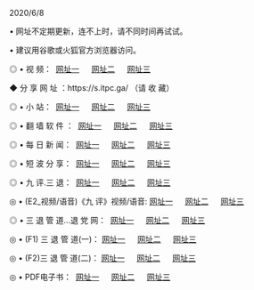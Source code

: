 <p>2020/6/8
<p>• 网址不定期更新，连不上时，请不同时间再试试。
<p>• 建议用谷歌或火狐官方浏览器访问。
<p>◎ • 视 频： 
<a href="http://hhs.guitarhaven.com/" target="_blank">网址一</a> 　 
<a href="http://hpr.guitarhaven.com/" target="_blank">网址二</a> 　 
<a href="http://htb.guitarhaven.com/b.html" target="_blank">网址三</a>

<p>◆ 分 享 网 址 ：https://s.itpc.ga/  （请 收 藏） </p>

<p>◎ • 小 站：  
<a href="http://hhs.guitarhaven.com/f.html" target="_blank">网址一</a> 　 
<a href="http://hpr.guitarhaven.com/h.html" target="_blank">网址二</a> 　 
<a href="http://htb.guitarhaven.com/k/" target="_blank">网址三</a></p>
<p>◎ • 翻 墙 软 件 ：  
<a href="http://hhs.guitarhaven.com/ff/" target="_blank">网址一</a> 　 
<a href="http://hpr.guitarhaven.com/s/read/a1_nd.html" target="_blank">网址二</a> 　 
<a href="http://htb.guitarhaven.com/ff/index.html" target="_blank">网址三</a></p>
<p>◎ • 每 日 新 闻：  
<a href="http://hhs.guitarhaven.com/day/" target="_blank">网址一</a> 　 
<a href="http://hpr.guitarhaven.com/day/" target="_blank">网址二</a> 　 
<a href="http://htb.guitarhaven.com/day/index.html" target="_blank">网址三</a></p>
<p>◎ • 短 波 分 享：  
<a href="http://hhs.guitarhaven.com/h/" target="_blank">网址一</a> 　 
<a href="http://hpr.guitarhaven.com/h/" target="_blank">网址二</a> 　 
<a href="http://htb.guitarhaven.com/h/index.html" target="_blank">网址三</a></p>
<p>◎ • 九 评.三 退：  
<a href="http://hhs.guitarhaven.com/t/" target="_blank">网址一</a> 　 
<a href="http://hpr.guitarhaven.com/v2/index.html" target="_blank">网址二</a> 　 
<a href="http://htb.guitarhaven.com/tt/index.html" target="_blank">网址三</a> 　</p>
<p>◎ • (E2_视频/语音)《九 评》视频/语音: 
<a href="http://hhs.guitarhaven.com/7738.html" target="_blank">网址一</a> 　 
<a href="http://hpr.guitarhaven.com/7614.html" target="_blank">网址二</a> 　 
<a href="http://htb.guitarhaven.com/7633.html" target="_blank">网址三</a></p>
<p>◎ • 三 退 管 道...退 党 网：  
<a href="http://hhs.guitarhaven.com/go/td1.html" target="_blank">网址一</a> 　 
<a href="http://hpr.guitarhaven.com/go/td2.html" target="_blank">网址二</a> 　 
<a href="http://htb.guitarhaven.com/go/td3.html" target="_blank">网址三</a></p>
<p>◎ • (F1) 三 退 管 道(一)： 
<a href="http://hhs.guitarhaven.com/dd/" target="_blank">网址一</a> 　 
<a href="http://hpr.guitarhaven.com/s/read/a1_tdx.html" target="_blank">网址二</a> 　 
<a href="http://htb.guitarhaven.com/dd/" target="_blank">网址三</a></p>
<p>◎ • (F2)三 退 管 道(二)： 
<a href="http://htb.guitarhaven.com/d/" target="_blank">网址一</a> 　 
<a href="http://hhs.guitarhaven.com/d/index.html" target="_blank">网址二</a> 　 
<a href="http://hpr.guitarhaven.com/d/" target="_blank">网址三</a></p>
<p>◎ • PDF电子书：  
<a href="http://hhs.guitarhaven.com/p/" target="_blank">网址一</a> 　 
<a href="http://hpr.guitarhaven.com/p/index.html" target="_blank">网址二</a> 　 
<a href="http://htb.guitarhaven.com/p/" target="_blank">网址三</a></p>
